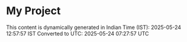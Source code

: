 # My Project

This content is dynamically generated in Indian Time (IST): 2025-05-24 12:57:57 IST
Converted to UTC: 2025-05-24 07:27:57 UTC
